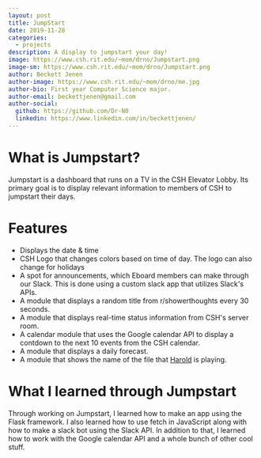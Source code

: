 ```yaml
---
layout: post
title: JumpStart
date: 2019-11-28
categories:
  - projects
description: A display to jumpstart your day!
image: https://www.csh.rit.edu/~mom/drno/Jumpstart.png
image-sm: https://www.csh.rit.edu/~mom/drno/Jumpstart.png
author: Beckett Jenen
author-image: https://www.csh.rit.edu/~mom/drno/me.jpg
author-bio: First year Computer Science major.
author-email: beckettjenen@gmail.com
author-social:
  github: https://github.com/Dr-N0
  linkedin: https://www.linkedin.com/in/beckettjenen/
---
```


# What is Jumpstart?
Jumpstart is a dashboard that runs on a TV in the CSH Elevator Lobby. Its primary goal is to display 
relevant information to members of CSH to jumpstart their days.
​
# Features
 - Displays the date & time
 - CSH Logo that changes colors based on time of day. The logo can also change for holidays
 - A spot for announcements, which Eboard members can make through our Slack. This is done using a custom slack app that utilizes Slack's APIs.
 - A module that displays a random title from r/showerthoughts every 30 seconds.
 - A module that displays real-time status information from CSH's server room.
 - A calendar module that uses the Google calendar API to display a contdown to the next 10
 events from the CSH calendar.
 - A module that displays a daily forecast.
 - A module that shows the name of the file that [Harold](https://csh.rit.edu/about/projects.html) is playing.
 
# What I learned through Jumpstart
 Through working on Jumpstart, I learned how to make an app using the Flask framework. I also learned how to use fetch in JavaScript along with how to make a slack bot using the Slack API. In addition
 to that, I learned how to work with the Google calendar API and a whole bunch of other cool stuff.